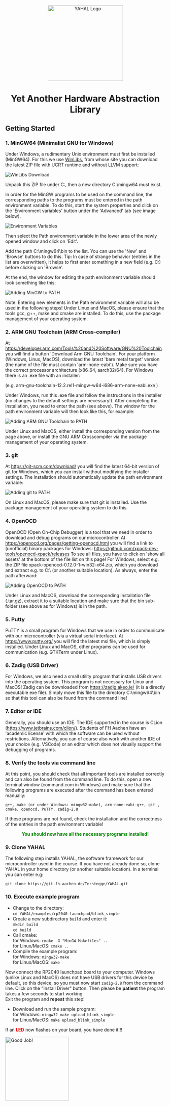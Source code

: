 <div align="center">
  <a href="https://git.fh-aachen.de/Terstegge/YAHAL" target="_blank" rel="noopener noreferrer">
    <picture>
      <source media="(prefers-color-scheme: dark)" srcset="doc/assets/YAHAL_logo.png">
      <img src="doc/assets/YAHAL_logo_transparent.png" height="237" alt="YAHAL Logo" onerror="this.onerror=null;this.src='YAHAL_logo_transparent.png'">
    </picture>
  </a>
  <h1>Yet Another Hardware Abstraction Library</h1>
</div>

## Getting Started

### 1. MinGW64 (Minimalist GNU for Windows)
Under Windows, a rudimentary Unix environment must first be installed (MinGW64).
For this we use [WinLibs](https://winlibs.com/), from whose site you can download the latest ZIP file with UCRT runtime 
and without LLVM support:

![WinLibs Download](doc/assets/getting-started_img1.png)

Unpack this ZIP file under C:\, then a new directory C:\mingw64 must exist.

In order for the MinGW programs to be used on the command line, the corresponding paths to the programs must be entered
in the path environment variable.
To do this, start the system properties and click on the 'Environment variables' button under the 'Advanced' tab
(see image below).

![Environment Variables](doc/assets/getting-started_img2.png)

Then select the Path environment variable in the lower area of the newly opened window and click on
'Edit'.

Add the path C:\mingw64\bin to the list.
You can use the 'New' and 'Browse' buttons to do this.
Tip: In case of strange behavior (entries in the list are overwritten), it helps to first enter something in a new field
(e.g. C:) before clicking on 'Browse'.

At the end, the window for editing the path environment variable should look something like this:

![Adding MinGW to PATH](doc/assets/getting-started_img3.png)

Note: Entering new elements in the Path environment variable will also be used in the following steps!
Under Linux and MacOS, please ensure that the tools gcc, g++, make and cmake are installed.
To do this, use the package management of your operating system.

### 2. ARM GNU Toolchain (ARM Cross-compiler)
At https://developer.arm.com/Tools%20and%20Software/GNU%20Toolchain you will find a button 'Download Arm GNU Toolchain'.
For your platform (Windows, Linux, MacOS), download the latest 'bare metal target' version (the name of the file must 
contain 'arm-none-eabi').
Make sure you have the correct processor architecture (x86_64, aarch32/64).
For Windows there is an .exe file with an installer:

(e.g. arm-gnu-toolchain-12.2.rel1-mingw-w64-i686-arm-none-eabi.exe )

Under Windows, run this .exe file and follow the instructions in the installer (no changes to the default settings
are necessary!).
After completing the installation, you need to enter the path (see above).
The window for the path environment variable will then look like this, for example:

![Adding ARM GNU Toolchain to PATH](doc/assets/getting-started_img4.png)

Under Linux and MacOS, either install the corresponding version from the page above, or install the GNU ARM 
Crosscompiler via the package management of your operating system.

### 3. git
At https://git-scm.com/download/ you will find the latest 64-bit version of git for Windows, which you can install
without modifying the installer settings. 
The installation should automatically update the path environment variable:

![Adding git to PATH](doc/assets/getting-started_img5.png)

On Linux and MacOS, please make sure that git is installed.
Use the package management of your operating system to do this.

### 4. OpenOCD
OpenOCD (Open On-Chip Debugger) is a tool that we need in order to download and debug programs on our microcontroller.
At https://openocd.org/pages/getting-openocd.html you will find a link to (unofficial) binary packages for Windows:
https://github.com/xpack-dev-tools/openocd-xpack/releases
To see all files, you have to click on 'show all assets' at the bottom of the file list on this page!
For Windows, select e.g. the ZIP file xpack-openocd-0.12.0-1-win32-x64.zip, which you download and extract e.g. 
to C:\ (or another suitable location). 
As always, enter the path afterward:

![Adding OpenOCD to PATH](doc/assets/getting-started_img6.png)

Under Linux and MacOS, download the corresponding installation file (.tar.gz), extract it to a suitable location and 
make sure that the bin sub-folder (see above as for Windows) is in the path.

### 5. Putty
PuTTY is a small program for Windows that we use in order to communicate with our microcontroller
(via a virtual serial interface).
At https://www.putty.org/ you will find the latest msi file, which is simply installed.
Under Linux and MacOS, other programs can be used for communication (e.g. GTKTerm under Linux).

### 6. Zadig (USB Driver)
For Windows, we also need a small utility program that installs USB drivers into the operating system.
This program is not necessary for Linux and MacOS!
Zadig can be downloaded from https://zadig.akeo.ie/ (it is a directly executable exe file).
Simply move this file to the directory C:\mingw64\bin so that this tool can also be found from the command line!

### 7. Editor or IDE
Generally, you should use an IDE. The IDE supported in the course is CLion (https://www.jetbrains.com/clion/).
Students of FH Aachen have an 'academic license' with which the software can be used without restrictions.
Alternatively, you can of course also work with another IDE of your choice (e.g. VSCode) or an editor which does not
visually support the debugging of programs.

### 8. Verify the tools via command line
At this point, you should check that all important tools are installed correctly and can also be found from the 
command line.
To do this, open a new terminal window (command.com in Windows) and make sure that the following programs are executed
after the command has been entered manually:

`g++, make (or under Windows: mingw32-make), arm-none-eabi-g++, git , cmake, openocd, PuTTY, zadig-2.8`

If these programs are not found, check the installation and the correctness of the entries in the path environment
variable!

<p style="color:green;text-align:center;font-weight:bold">You should now have all the necessary programs installed!</p>

### 9. Clone YAHAL
The following step installs YAHAL, the software framework for our microcontroller used in the course.
If you have not already done so, clone YAHAL in your home directory (or another suitable location).
In a terminal you can enter e.g:

`git clone https://git.fh-aachen.de/Terstegge/YAHAL.git`

### 10. Execute example program
- Change to the directory:<br>
  `cd YAHAL/examples/rp2040-launchpad/blink_simple`
- Create a new subdirectory `build` and enter it:<br>
  `mkdir build`<br>
  `cd build`
- Call cmake:<br>
  for Windows: `cmake -G "MinGW Makefiles" ..`<br>
  for Linux/MacOS: `cmake ..`
- Compile the example program:<br>
  for Windows: `mingw32-make`<br>
  for Linux/MacOS: `make`

Now connect the RP2040 launchpad board to your computer.
Windows (unlike Linux and MacOS) does not have USB drivers for this device by default, so this device, so you must now
start `zadig-2.8` from the command line. 
Click on the "Install Driver" button.
Then please be **patient** the program takes a few seconds to start working.<br>
Exit the program and **repeat** this step!

- Download and run the sample program:<br>
  for Windows: `mingw32-make upload_blink_simple`<br>
  for Linux/MacOS: `make upload_blink_simple`

If an <span style="color:red">**LED**</span> now flashes on your board, you have done it!!!

<div class="image">
  <img src="doc/assets/getting-started_img7.png" alt="Good Job!" height="200px" 
       onerror="this.onerror=null;this.src='getting-started_img7.png'"/>
</div>
